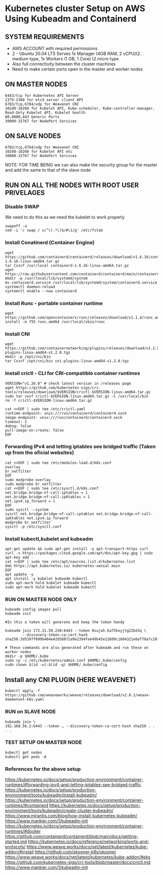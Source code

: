# Kubernetes cluster Setup on AWS Using Kubeadm and Containerd

## SYSTEM REQUIREMENTS

- AWS ACCOUNT with required permissions
- 2 - Ubuntu 20.04 LTS Serves 1x Manager (4GB RAM, 2 vCPU)t2. medium type, 1x Workers (1 GB, 1 Core) t2.micro type
- Also full connectivity between the cluster machines
- Need to make certain ports open in the master and worker nodes

## ON MASTER NODES
  ```
6443/tcp for Kubernetes API Server
2379-2380 for etcd server client API
6783/tcp,6784/udp for Weavenet CNI
10248-10260 for Kubelet API, Kube-scheduler, Kube-controller-manager, Read-Only Kubelet API, Kubelet health
80,8080,443 Generic Ports
30000-32767 for NodePort Services
  ```

## ON SALVE NODES

```
6783/tcp,6784/udp for Weavenet CNI
10248-10260 for Kubelet API etc
30000-32767 for NodePort Services
```

NOTE: FOR TIME BEING we can also make the security group for the master and add the same to that of the slave node

## RUN ON ALL THE NODES WITH ROOT USER PRIVELAGES

### Disable SWAP
We need to do this as we need the kubelet to work properly

```
swapoff -a
sed -i '/ swap / s/^\(.*\)$/#\1/g' /etc/fstab
```

### Install Conatinerd (Container Engine)
```
wget https://github.com/containerd/containerd/releases/download/v1.6.16/containerd-1.6.16-linux-amd64.tar.gz
tar Cxzvf /usr/local containerd-1.6.16-linux-amd64.tar.gz
wget https://raw.githubusercontent.com/containerd/containerd/main/containerd.service
mkdir -p /usr/local/lib/systemd/system
mv containerd.service /usr/local/lib/systemd/system/containerd.service
systemctl daemon-reload
systemctl enable --now containerd
```

### Install Runc - portable container runtime

```
wget https://github.com/opencontainers/runc/releases/download/v1.1.4/runc.amd64
install -m 755 runc.amd64 /usr/local/sbin/runc
```


### Install CNI
```
wget https://github.com/containernetworking/plugins/releases/download/v1.2.0/cni-plugins-linux-amd64-v1.2.0.tgz
mkdir -p /opt/cni/bin
tar Cxzvf /opt/cni/bin cni-plugins-linux-amd64-v1.2.0.tgz
```

### Install crictl - CLI for CRI-compatible container runtimes
```
VERSION="v1.26.0" # check latest version in /releases page
wget https://github.com/kubernetes-sigs/cri-tools/releases/download/$VERSION/crictl-$VERSION-linux-amd64.tar.gz
sudo tar zxvf crictl-$VERSION-linux-amd64.tar.gz -C /usr/local/bin
rm -f crictl-$VERSION-linux-amd64.tar.gz

cat <<EOF | sudo tee /etc/crictl.yaml
runtime-endpoint: unix:///run/containerd/containerd.sock
image-endpoint: unix:///run/containerd/containerd.sock
timeout: 2
debug: false
pull-image-on-create: false
EOF
```


### Forwarding IPv4 and letting iptables see bridged traffic (Taken up from the oficial websites)
```
cat <<EOF | sudo tee /etc/modules-load.d/k8s.conf
overlay
br_netfilter
EOF
sudo modprobe overlay
sudo modprobe br_netfilter
cat <<EOF | sudo tee /etc/sysctl.d/k8s.conf
net.bridge.bridge-nf-call-iptables = 1
net.bridge.bridge-nf-call-ip6tables = 1
net.ipv4.ip_forward = 1
EOF
sudo sysctl --system
sysctl net.bridge.bridge-nf-call-iptables net.bridge.bridge-nf-call-ip6tables net.ipv4.ip_forward
modprobe br_netfilter
sysctl -p /etc/sysctl.conf
```

### Install kubectl,kubelet and kubeadm
```
apt-get update && sudo apt-get install -y apt-transport-https curl
curl -s https://packages.cloud.google.com/apt/doc/apt-key.gpg | sudo apt-key add -
cat <<EOF | sudo tee /etc/apt/sources.list.d/kubernetes.list
deb https://apt.kubernetes.io/ kubernetes-xenial main
EOF
apt update -y
apt install -y kubelet kubeadm kubectl
sudo apt-mark hold kubelet kubeadm kubectl
sudo apt-mark hold kubelet kubeadm kubectl
```

### RUN ON MASTER NODE ONLY

```
kubeadm config images pull
kubeadm init

#In this a token will generate and keep the token handy
 
kubeadm join 172.31.59.230:6443 --token 8sujah.ka75hoyjtg22bd3q \
        --discovery-token-ca-cert-hash sha256:3d5397f099b404e42d56872a9e2394fee49b45e12609c1604321e6ef78a7c20f 
```
```
# These commands are also generated after kubeadm and run these on worker nodes
mkdir -p $HOME/.kube
sudo cp -i /etc/kubernetes/admin.conf $HOME/.kube/config
sudo chown $(id -u):$(id -g) $HOME/.kube/config
```
## Install any CNI PLUGIN (HERE WEAVENET)

```
kubectl apply -f https://github.com/weaveworks/weave/releases/download/v2.8.1/weave-daemonset-k8s.yaml
```

### RUN on SLAVE NODE

```
kubeadm join \
192.168.56.2:6443 --token … --discovery-token-ca-cert-hash sha256 . . . .
```

### TEST SETUP ON MASTER NODE

```
kubectl get nodes
kubectl get pods -A
```

### References for the above setup
https://kubernetes.io/docs/setup/production-environment/container-runtimes/#forwarding-ipv4-and-letting-iptables-see-bridged-traffic
https://kubernetes.io/docs/setup/production-environment/tools/kubeadm/install-kubeadm/
https://kubernetes.io/docs/setup/production-environment/container-runtimes/#containerd
https://kubernetes.io/docs/setup/production-environment/tools/kubeadm/create-cluster-kubeadm/
https://www.mirantis.com/blog/how-install-kubernetes-kubeadm/
https://www.mankier.com/1/kubeadm-init
https://kubernetes.io/docs/setup/production-environment/container-runtimes/#docker
https://github.com/containerd/containerd/blob/main/docs/getting-started.md
https://kubernetes.io/docs/reference/networking/ports-and-protocols/
https://www.weave.works/docs/net/latest/kubernetes/kube-addon/#install
https://github.com/skooner-k8s/skooner
https://www.weave.works/docs/net/latest/kubernetes/kube-addon/#eks
https://github.com/kubernetes-sigs/cri-tools/blob/master/docs/crictl.md
https://www.mankier.com/1/kubeadm-init
